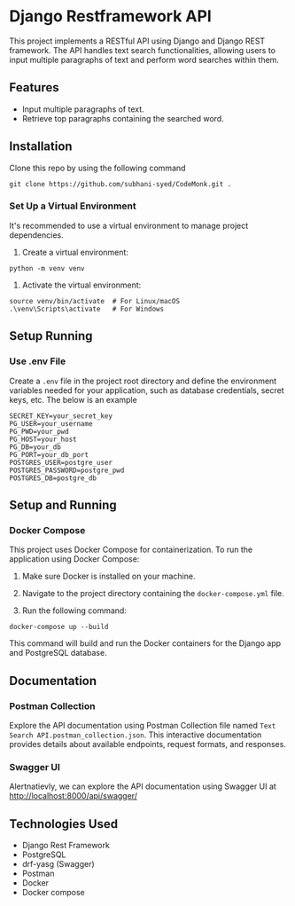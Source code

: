 # Django Restframework API
This project implements a RESTful API using Django and Django REST framework. The API handles text search functionalities, allowing users to input multiple paragraphs of text and perform word searches within them.

## Features
- Input multiple paragraphs of text.
- Retrieve top paragraphs containing the searched word.

## Installation

Clone this repo by using the following command

`git clone https://github.com/subhani-syed/CodeMonk.git .`

### Set Up a Virtual Environment

It's recommended to use a virtual environment to manage project dependencies.
1.  Create a virtual environment:
```
python -m venv venv
```
1. Activate the virtual environment:
```
source venv/bin/activate  # For Linux/macOS
.\venv\Scripts\activate   # For Windows
```
## Setup Running

### Use .env File

Create a `.env` file in the project root directory and define the environment variables needed for your application, such as database credentials, secret keys, etc. The below is an example
```
SECRET_KEY=your_secret_key
PG_USER=your_username
PG_PWD=your_pwd
PG_HOST=your_host
PG_DB=your_db
PG_PORT=your_db_port
POSTGRES_USER=postgre_user
POSTGRES_PASSWORD=postgre_pwd
POSTGRES_DB=postgre_db
```
## Setup and Running

### Docker Compose

This project uses Docker Compose for containerization. To run the application using Docker Compose:

1.  Make sure Docker is installed on your machine.
    
2.  Navigate to the project directory containing the `docker-compose.yml` file.
    
3.  Run the following command:
```
docker-compose up --build
```



This command will build and run the Docker containers for the Django app and PostgreSQL database.


## Documentation

### Postman Collection

Explore the API documentation using Postman Collection file named `Text Search API.postman_collection.json`. 
This interactive documentation provides details about available endpoints, request formats, and responses.

### Swagger UI
Alertnatievly, we can explore the API documentation using Swagger UI at [http://localhost:8000/api/swagger/](http://localhost:8000/api/swagger/)

## Technologies Used

- Django Rest Framework
- PostgreSQL
- drf-yasg (Swagger)
- Postman
- Docker
- Docker compose